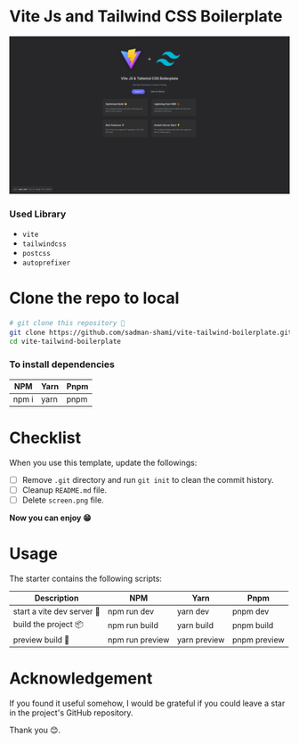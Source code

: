 # Vite Js and Tailwind CSS Boilerplate

![](screen.png)

### Used Library

- `vite`
- `tailwindcss`
- `postcss`
- `autoprefixer`

# Clone the repo to local

```sh
# git clone this repository 🦑
git clone https://github.com/sadman-shami/vite-tailwind-boilerplate.git
cd vite-tailwind-boilerplate
```

### To install dependencies

| NPM   | Yarn | Pnpm |
| ----- | ---- | ---- |
| npm i | yarn | pnpm |

# Checklist

When you use this template, update the followings:

- [ ] Remove `.git` directory and run `git init` to clean the commit history.
- [ ] Cleanup `README.md` file.
- [ ] Delete `screen.png` file.

**Now you can enjoy 😁**

# Usage

The starter contains the following scripts:

| Description                | NPM             | Yarn         | Pnpm         |
| -------------------------- | --------------- | ------------ | ------------ |
| start a vite dev server 🚀 | npm run dev     | yarn dev     | pnpm dev     |
| build the project 📦       | npm run build   | yarn build   | pnpm build   |
| preview build 🎉           | npm run preview | yarn preview | pnpm preview |

# Acknowledgement

If you found it useful somehow, I would be grateful if you could leave a star in the project's GitHub repository.

Thank you 😊.
